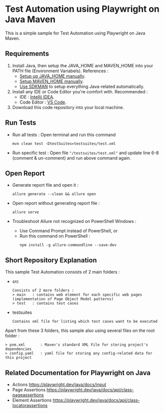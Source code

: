# Test Automation using Playwright on Java Maven
This is a simple sample for Test Automation using Playwright on Java Maven.

## Requirements 

1. Install Java, then setup the JAVA_HOME and MAVEN_HOME into your PATH file (Environment Variabels).
   References :
   - [Setup up JAVA_HOME manually](https://medium.com/@zorozeri/setting-up-java-home-5abae0118bfe).
   - [Setup MAVEN_HOME manually](https://medium.com/@zorozeri/install-maven-by-setting-up-maven-home-abb4d158fcc6).
   - [Use SDKMAN](https://medium.com/@zorozeri/manage-java-version-using-sdkman-including-maven-gradle-scala-kotlin-and-many-more-82532be9437e) to setup everything Java-related automatically.
3. Install any IDE or Code Editor you're comfort with.
   Recommended :
   - IDE : [Intellij IDEA](https://www.jetbrains.com/idea/download).
   - Code Editor : [VS Code](https://code.visualstudio.com/).
5. Download this code repository into your local machine.

## Run Tests
* Run all tests : Open terminal and run this command
   ```
   mvn clean test -DtestSuites=testsuites/test.xml
   ```

* Run specific test : Open file `"/testsuites/test.xml"` and update line 6-8 (comment & un-comment) and run above command again.

## Open Report
*  Generate report file and open it :

   ```
   allure generate --clean && allure open
   ```
*  Open report without generating report file : 

   ```
   allure serve
   ```
*  Troubleshoot Allure not recognized on PowerShell Windows :
   - Use Command Prompt instead of PowerShell, or
   - Run this command on PowerShell : 
     ```
     npm install -g allure-commandline --save-dev
     ```
   
## Short Repository Explanation

This sample Test Automation consists of 2 main folders : 

* src
   ```
   Consists of 2 more folders :
   > main   : contains web element for each specific web pages (implementation of Page Object Model patterns)
   > test   : contains test cases
   ```
* testsuites
   ```
   Contains xml file for listing which test cases want to be executed
   ```

Apart from these 3 folders, this sample also using several files on the root folder :
   ```
   > pom.xml       : Maven's standard XML File for storing project's dependencies
   > config.yaml   : yaml file for storing any config-related data for this project
   ```

## Related Documentation for Playwright on Java
- Actions
  https://playwright.dev/java/docs/input
- Page Assertions
  https://playwright.dev/java/docs/api/class-pageassertions
- Element Assertions
  https://playwright.dev/java/docs/api/class-locatorassertions
